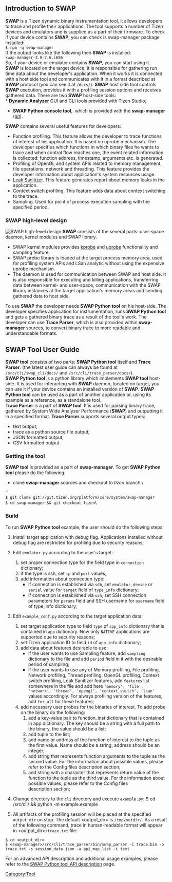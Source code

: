 Introduction to SWAP
--------------------

**SWAP** is a Tizen dynamic binary instrumentation tool, it allows
developers to trace and profile their applications. The tool supports a
number of Tizen devices and emulators and is supplied as a part of their
firmware. To check if your device contains **SWAP**, you can check is
swap-manager package installed:\
`$ rpm -q swap-manager`\
If the output looks like the following then **SWAP** is installed:\
`swap-manager-3.0-7.6.i686`\
So, if your device or emulator contains **SWAP**, you can start using
it.\
**SWAP** is located on the target device, it is responsible for
gathering run time data about the developer\'s application. When it
works it is connected with a host side tool and communicates with it in
a format described at **SWAP** protocol (you can see it at
<swap-manager>`/docs/`). **SWAP** host side tool controls **SWAP**
execution, provides it with a profiling session options and receives
gathered data. There are two **SWAP** host-side tools:\
\* [**Dynamic
Analyzer**](https://developer.tizen.org/development/tizen-studio/native-tools/debugging-your-app/dynamic-analyzer)
GUI and CLI tools provided with Tizen Studio;

-   **SWAP Python console tool**,  which is provided with the
    **swap-manager**
    ([git](git://git.tizen.org/platform/core/system/swap-manager)).

**SWAP** contains several useful features for developers:

-   Function profiling. This feature allows the developer to trace
    functions of interest of his application. It is based on uprobe
    mechanism. The developer specifies which functions in which binary
    files he wants to trace and when control flow reaches one, the event
    related information is collected: function address, timestamp,
    arguments etc. is generated.
-   Profiling of OpenGL and system APIs related to memory management,
    file operations, network and threading. This feature provides the
    developer information about application\'s system resources usage.
-   [Leak Sanitizer](https://clang.llvm.org/docs/LeakSanitizer.html).
    This feature generates report about memory leaks in the application.
-   Context switch profiling. This feature adds data about context
    switching to the trace.
-   Sampling. Used for point of process execution sampling with the
    specified period.

### SWAP high-level design

![SWAP high-level design](Hdesign.png "fig:SWAP high-level design")
**SWAP** consists of the several parts: user-space daemon, kernel
modules and SWAP library.

-   SWAP kernel modules provides
    [kprobe](https://www.kernel.org/doc/Documentation/kprobes.txt) and
    [uprobe](https://www.kernel.org/doc/Documentation/trace/uprobetracer.txt)
    functionality and sampling feature.
-   SWAP probe library is loaded at the target process memory area, used
    for profiling system APIs and LSan analytic without using the
    expensive uprobe mechanism.
-   The daemon is used for communication between SWAP and host side. It
    is also responsible for executing and killing applications,
    transferring data between kernel- and user-space, communication with
    the SWAP library instances at the target application\'s memory areas
    and sending gathered data to host side.

To use **SWAP** the developer needs **SWAP Python tool** on his
host-side. The developer specifies application for instrumentation, runs
**SWAP Python tool** and gets a gathered binary trace as a result of the
tool\'s work. The developer can use **Trace Parser**, which is also
provided within **swap-manager** sources, to convert binary trace to
more readable and understandable formats.

SWAP Tool User Guide
--------------------

**SWAP tool** consists of two parts: **SWAP Python tool** itself and
**Trace Parser**. (the latest user guide can always be found at
<swap-manager>`/src/cli/swap_cli/docs/` and
<swap-manager>`/src/cli/trace_parser/docs/`).\
**SWAP Python tool** is a python library which implements **SWAP tool**
host-side. It is used for interacting with **SWAP** daemon, located on
target, you can use it if your device contains an installed version of
**SWAP**. **SWAP Python tool** can be used as a part of another
application or, using its example as a reference, as a standalone tool.\
**Trace Parser** is a part of **SWAP tool**. It is used for parsing
binary trace, gathered by System Wide Analyzer Performance (**SWAP**)
and outputting it in a specified format. **Trace Parser** supports
several output types:

-   text output;
-   trace as a python source file output;
-   JSON formatted output;
-   CSV formatted output.

### Getting the tool

**SWAP tool** is provided as a part of **swap-manager**. To get **SWAP
Python tool** please do the following:

-   clone **swap-manager** sources and checkout to *tizen* branch:\

``\
`$ git clone git://git.tizen.org/platform/core/system/swap-manager`\
`$ cd swap-manager && git checkout tizen`\

### Build

To run **SWAP Python tool** example, the user should do the following
steps:

1.  Install target application with debug flag. Applications installed
    without debug flag are restricted for profiling due to security
    reasons;
2.  Edit `emulator.py` according to the user\'s target:
    1.  set proper connection type for the field type in `connection`
        dictionary;
    2.  if the type is ssh, set `ip` and `port` values;
    3.  add information about connection type:
        -   if connection is established via `sdb`, set `emulator`,
            `device` or `serial` value for `target` field of `type_info`
            dictionary;
        -   if connection is established via `ssh`, set SSH connection
            parameters for `params` field and SSH username for
            `username` field of type\_info dictionary;
3.  Edit `example_conf.py` according to the target application data:
    1.  set target application type to field `type` of `app_info`
        dictionary that is contained in `app` dictionary. Now only
        `NATIVE` applications are supported due to security reasons;
    2.  set Tizen application ID to field `id` of `app_info` dictionary;
    3.  add data about features desirable to use:
        -   if the user wants to use Sampling feature, add `sampling`
            dictionary to the file and add `period` field in it with the
            desirable period of sampling;
        -   if the user wants to use any of Memory profiling, File
            profiling, Network profiling, Thread profiling, OpenGL
            profiling, Context switch profiling, Leak Sanitizer
            features, add `features` list somewhere in the file and add
            here
            `'memory', 'file', 'network', 'thread', 'opengl', 'context_switch', 'lsan'`
            values accordingly. For always profiling version of the
            features, add `for_all` for these features;
    4.  add necessary user probes for the binaries of interest. To add
        probe on the binary do the following:
        1.  add a key-value pair to function\_inst dictionary that is
            contained in app dictionary. The key should be a string with
            a full path to the binary, the value should be a list;
        2.  add tuple to the list;
        3.  add name or address of the function of interest to the tuple
            as the first value. Name should be a string, address should
            be an integer;
        4.  add string that represents function arguments to the tuple
            as the second value. For the information about possible
            values, please refer to the Config files
            description section;
        5.  add string with a character that represents return value of
            the function to the tuple as the third value. For the
            information about possible values, please refer to
            the Config files description section;
4.  Change directory to the `cli` directory and execute `example.py`:
        $ cd <swap-manager>/src/cli/ && python -m example.example

5.  All artifacts of the profiling session will be placed at the
    specified `output_dir` on stop. The default <output_dir> is
    `/tmp/outdir/`. As a result of the following command, trace in
    human-readable format will appear in <output_dir>`/trace.txt` file:

<!-- -->

    $ cd <output_dir>
    $ <swap-manager>/src/cli/trace_parser/bin/swap_parser -i trace.bin -o trace.txt -s session_data.json -a api_map_list -t text

For an advanced API description and additional usage examples, please
refer to the [SWAP Python tool API
description](SWAP_Python_tool_API "wikilink") page.

[Category:Tool](Category:Tool "wikilink")
